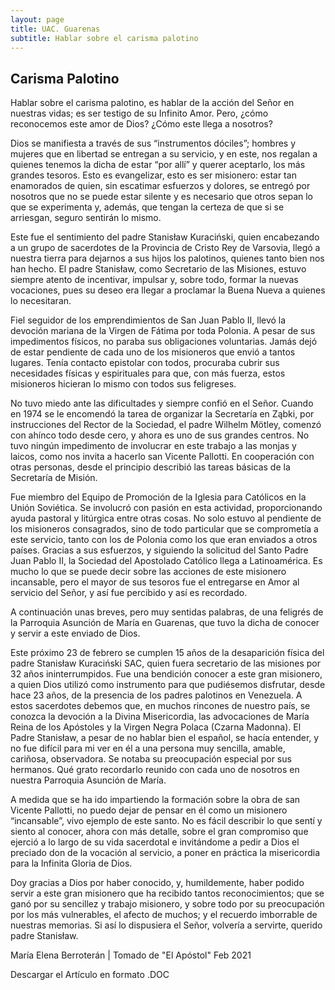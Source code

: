```yaml
---
layout: page
title: UAC. Guarenas
subtitle: Hablar sobre el carisma palotino
---
```

## Carisma Palotino

Hablar sobre el carisma palotino, es hablar de la acción del Señor en nuestras vidas; es ser testigo de su Infinito Amor. Pero, ¿cómo reconocemos este amor de Dios? ¿Cómo este llega a nosotros?

Dios se manifiesta a través de sus “instrumentos dóciles”; hombres y mujeres que en libertad se entregan a su servicio, y en este, nos regalan a quienes tenemos la dicha de estar “por allí” y querer aceptarlo, los más grandes tesoros. Esto es evangelizar, esto es ser misionero: estar tan enamorados de quien, sin escatimar esfuerzos y dolores, se entregó por nosotros que no se puede estar silente y es necesario que otros sepan lo que se experimenta y, además, que tengan la certeza de que si se arriesgan, seguro sentirán lo mismo.

Este fue el sentimiento del padre Stanisław Kuraciński, quien encabezando a un grupo de sacerdotes de la Provincia de Cristo Rey de Varsovia, llegó a nuestra tierra para dejarnos a sus hijos los palotinos, quienes tanto bien nos han hecho. El padre Stanisław, como Secretario de las Misiones, estuvo siempre atento de incentivar, impulsar y, sobre todo, formar la nuevas vocaciones, pues su deseo era llegar a proclamar la Buena Nueva a quienes lo necesitaran.

Fiel seguidor de los emprendimientos de San Juan Pablo II, llevó la devoción mariana de la Virgen de Fátima por toda Polonia. A pesar de sus impedimentos físicos, no paraba sus obligaciones voluntarias. Jamás dejó de estar pendiente de cada uno de los misioneros que envió a tantos lugares. Tenía contacto epistolar con todos, procuraba cubrir sus necesidades físicas y espirituales para que, con más fuerza, estos misioneros hicieran lo mismo con todos sus feligreses.

No tuvo miedo ante las dificultades y siempre confió en el Señor. Cuando en 1974 se le encomendó la tarea de organizar la Secretaría en Ząbki, por instrucciones del Rector de la Sociedad, el padre Wilhelm Mötley, comenzó con ahínco todo desde cero, y ahora es uno de sus grandes centros. No tuvo ningún impedimento de involucrar en este trabajo a las monjas y laicos, como nos invita a hacerlo san Vicente Pallotti. En cooperación con otras personas, desde el principio describió las tareas básicas de la Secretaría de Misión.

Fue miembro del Equipo de Promoción de la Iglesia para Católicos en la Unión Soviética. Se involucró con pasión en esta actividad, proporcionando ayuda pastoral y litúrgica entre otras cosas. No solo estuvo al pendiente de los misioneros consagrados, sino de todo particular que se comprometía a este servicio, tanto con los de Polonia como los que eran enviados a otros países. Gracias a sus esfuerzos, y siguiendo la solicitud del Santo Padre Juan Pablo II, la Sociedad del Apostolado Católico llega a Latinoamérica. Es mucho lo que se puede decir sobre las acciones de este misionero incansable, pero el mayor de sus tesoros fue el entregarse en Amor al servicio del Señor, y así fue percibido y así es recordado.

A continuación unas breves, pero muy sentidas palabras, de una feligrés de la Parroquia Asunción de María en Guarenas, que tuvo la dicha de conocer y servir a este enviado de Dios.

Este próximo 23 de febrero se cumplen 15 años de la desaparición física del padre Stanisław Kuraciński SAC, quien fuera secretario de las misiones por 32 años ininterrumpidos. Fue una bendición conocer a este gran misionero, a quien Dios utilizó como instrumento para que pudiésemos disfrutar, desde hace 23 años, de la presencia de los padres palotinos en Venezuela. A estos sacerdotes debemos que, en muchos rincones de nuestro país, se conozca la devoción a la Divina Misericordia, las advocaciones de María Reina de los Apóstoles y la Virgen Negra Polaca (Czarna Madonna). El Padre Stanisław, a pesar de no hablar bien el español, se hacía entender, y no fue difícil para mi ver en él a una persona muy sencilla, amable, cariñosa, observadora. Se notaba su preocupación especial por sus hermanos. Qué grato recordarlo reunido con cada uno de nosotros en nuestra Parroquia Asunción de María.

A medida que se ha ido impartiendo la formación sobre la obra de san Vicente Pallotti, no puedo dejar de pensar en él como un misionero “incansable”, vivo ejemplo de este santo. No es fácil describir lo que sentí y siento al conocer, ahora con más detalle, sobre el gran compromiso que ejerció a lo largo de su vida sacerdotal e invitándome a pedir a Dios el preciado don de la vocación al servicio, a poner en práctica la misericordia para la Infinita Gloria de Dios.

Doy gracias a Dios por haber conocido, y, humildemente, haber podido servir a este gran misionero que ha recibido tantos reconocimientos; que se ganó por su sencillez y trabajo misionero, y sobre todo por su preocupación por los más vulnerables, el afecto de muchos; y el recuerdo imborrable de nuestras memorias. Si así lo dispusiera el Señor, volvería a servirte, querido padre Stanisław.

 

María Elena Berroterán | Tomado de "El Apóstol" Feb 2021
 

 

Descargar el Artículo en formato .DOC
 
